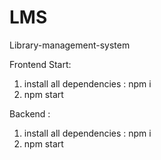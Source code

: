 # LMS
Library-management-system

Frontend Start:

1. install all dependencies : npm i
2. npm start

Backend :

1. install all dependencies : npm i
2. npm start


